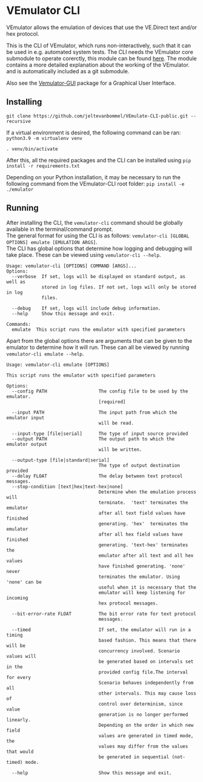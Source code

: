 
# VEmulator CLI
VEmulator allows the emulation of devices that use the VE.Direct text and/or hex protocol. 

This is the CLI of VEmulator, which runs non-interactively, such that it can be used in e.g. automated system tests. The CLI needs the VEmulator core submodule to operate corerctly, this module can be found [here](https://github.com/jeltevanbommel/VEmulate-Core-public). The module contains a more detailed explanation about the working of the VEmulator. and is automatically included as a git submodule. 

Also see the [Vemulator-GUI](https://github.com/jeltevanbommel/VEmulate-GUI-public) package for a Graphical User Interface.

## Installing

`git clone https://github.com/jeltevanbommel/VEmulate-CLI-public.git --recursive `

If a virtual environment is desired, the following command can be ran:
`python3.9 -m virtualenv venv`

`. venv/bin/activate`

After this, all the required packages and the CLI can be installed using
`pip install -r requirements.txt`

Depending on your Python installation, it may be necessary to run the following command from the VEmulator-CLI root folder:
`pip install -e ./emulator`

## Running
After installing the CLI, the `vemulator-cli` command should be globally available in the terminal/command prompt.  
The general format for using the CLI is as follows: `vemulator-cli [GLOBAL OPTIONS] emulate [EMULATION ARGS]`.  
The CLI has global options that determine how logging and debugging will take place. These can be viewed using `vemulator-cli --help`.  
```
Usage: vemulator-cli [OPTIONS] COMMAND [ARGS]...
Options:
  --verbose  If set, logs will be displayed on standard output, as well as
             stored in log files. If not set, logs will only be stored in log
             files.

  --debug    If set, logs will include debug information.
  --help     Show this message and exit.

Commands:
  emulate  This script runs the emulator with specified parameters
```
Apart from the global options there are arguments that can be given to the emulator to determine how it will run. These can all be viewed by running `vemulator-cli emulate --help`.
```
Usage: vemulator-cli emulate [OPTIONS]

This script runs the emulator with specified parameters

Options:
  --config PATH                   The config file to be used by the emulator.
                                  [required]

  --input PATH                    The input path from which the emulator input
                                  will be read.

  --input-type [file|serial]      The type of input source provided
  --output PATH                   The output path to which the emulator output
                                  will be written.

  --output-type [file|standard|serial]
                                  The type of output destination provided
  --delay FLOAT                   The delay between text protocol messages.
  --stop-condition [text|hex|text-hex|none]
                                  Determine when the emulation process will
                                  terminate.  'text' terminates the emulator
                                  after all text field values have finished
                                  generating. 'hex'  terminates the emulator
                                  after all hex field values have finished
                                  generating. 'text-hex' terminates the
                                  emulator after all text and all hex values
                                  have finished generating. 'none' never
                                  terminates the emulator. Using 'none' can be
                                  useful when it is necessary that the
                                  emulator will keep listening for incoming
                                  hex protocol messages.

  --bit-error-rate FLOAT          The bit error rate for text protocol
                                  messages.

  --timed                         If set, the emulator will run in a timing
                                  based fashion. This means that there will be
                                  concurrency involved. Scenario values will
                                  be generated based on intervals set in the
                                  provided config file.The interval for every
                                  Scenario behaves independently from all
                                  other intervals. This may cause loss of
                                  control over determinism, since value
                                  generation is no longer performed linearly.
                                  Depending on the order in which new field
                                  values are generated in timed mode, the
                                  values may differ from the values that would
                                  be generated in sequential (not-timed) mode.

  --help                          Show this message and exit.
```

